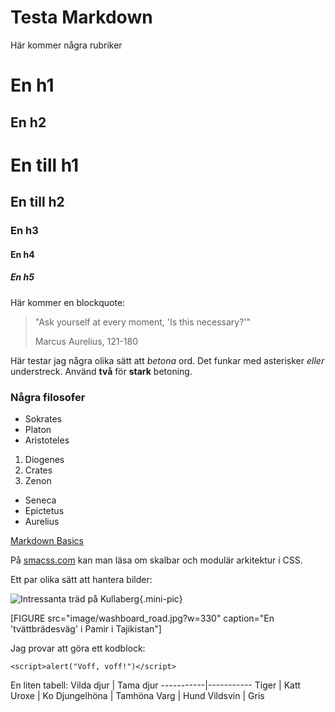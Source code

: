 Testa Markdown
=============

Här kommer några rubriker

En h1
====

En h2
----

# En till h1

## En till h2

### En h3

#### En h4

##### En h5

Här kommer en blockquote:

> "Ask yourself at every moment,
> 'Is this necessary?'"
>
> Marcus Aurelius, 121-180

Här testar jag några olika sätt att *betona* ord.
Det funkar med asterisker _eller_ understreck.
Använd **två** för __stark__ betoning.

### Några filosofer
* Sokrates
* Platon
* Aristoteles

1. Diogenes
2. Crates
3. Zenon

* Seneca
* Epictetus
* Aurelius

[Markdown Basics](https://daringfireball.net/projects/markdown/basics/ "Grunderna i Markdown")

[1]: http://smacss.com/ "SMACSS"

På [smacss.com][1] kan man läsa om skalbar och modulär arkitektur i CSS.

Ett par olika sätt att hantera bilder:

![Intressanta träd på Kullaberg](image/tree_kullaberg.jpg "Intressanta träd på Kullaberg"){.mini-pic}

[FIGURE src="image/washboard_road.jpg?w=330" caption="En 'tvättbrädesväg' i Pamir i Tajikistan"]

Jag provar att göra ett kodblock:

~~~
<script>alert("Voff, voff!")</script>
~~~

En liten tabell:
Vilda djur | Tama djur
-----------|-----------
Tiger | Katt
Uroxe | Ko
Djungelhöna | Tamhöna
Varg | Hund
Vildsvin | Gris

